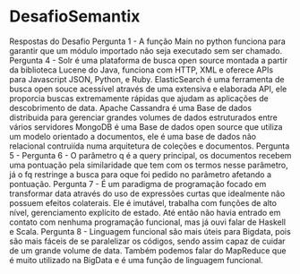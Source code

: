 # DesafioSemantix
Respostas do Desafio
Pergunta 1 - A função Main no python funciona para garantir que um módulo importado não seja executado sem ser chamado.
Pergunta 4 - Solr é uma plataforma de busca open source montada a partir da biblioteca Lucene do Java, funciona com HTTP, XML e oferece APIs para Javascript JSON, Python, e Ruby.
ElasticSearch é uma ferramenta de busca open souce acessível através de uma extensiva e elaborada API, ele proporcia buscas extremamente rápidas que ajudam as aplicações de descobrimento de data.
Apache Cassandra é uma Base de dados distribuida para gerenciar grandes volumes de dados estruturados entre vários servidores
MongoDB é uma Base de dados open source que utiliza um modelo orientado a documentos, ele é uma base de dados não relacional contruiída numa arquitetura de coleções e documentos.
Pergunta 5 -
Pergunta 6 - O parâmetro q é a query principal, os documentos recebem uma pontuação pela similaridade que tem com os termos nesse parâmetro, já o fq restringe a busca para oque foi pedido no parâmetro afetando a pontuação.
Pergunta 7 - É um paradigma de programação focado em transformar data através do uso de expressões curtas que idealmente não possuem efeitos colaterais. Ele é imutável, trabalha com funções de alto nível, gerenciamento explícito de estado. Até então não havia entrado em contato com nenhuma programação funcional, mas já ouvi falar de Haskell e Scala.
Pergunta 8 - Linguagem funcional são mais úteis para Bigdata, pois são mais fáceis de se paralelizar os códigos, sendo assim capaz de cuidar de um grande volume de data. Também podemos falar do MapReduce que é muito utilizado na BigData e é uma função de linguagem funcional.
